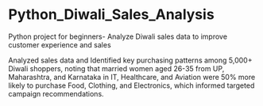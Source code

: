 # Python_Diwali_Sales_Analysis
Python project for beginners- Analyze Diwali sales data to improve customer experience and sales

Analyzed sales data and Identified key purchasing patterns among 5,000+ Diwali shoppers, noting that married women aged 26-35 from UP, Maharashtra, and Karnataka in IT, Healthcare, and Aviation were 50% more likely to purchase Food, Clothing, and Electronics, which informed targeted campaign recommendations.

